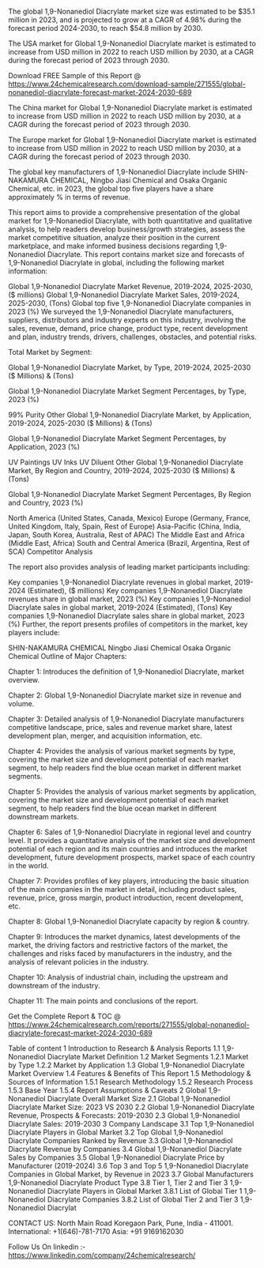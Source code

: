 The global 1,9-Nonanediol Diacrylate market size was estimated to be $35.1 million in 2023, and is projected to grow at a CAGR of 4.98% during the forecast period 2024-2030, to reach $54.8 million by 2030.

The USA market for Global 1,9-Nonanediol Diacrylate market is estimated to increase from USD million in 2022 to reach USD million by 2030, at a CAGR during the forecast period of 2023 through 2030.

Download FREE Sample of this Report @ https://www.24chemicalresearch.com/download-sample/271555/global-nonanediol-diacrylate-forecast-market-2024-2030-689

The China market for Global 1,9-Nonanediol Diacrylate market is estimated to increase from USD million in 2022 to reach USD million by 2030, at a CAGR during the forecast period of 2023 through 2030.

The Europe market for Global 1,9-Nonanediol Diacrylate market is estimated to increase from USD million in 2022 to reach USD million by 2030, at a CAGR during the forecast period of 2023 through 2030.

The global key manufacturers of 1,9-Nonanediol Diacrylate include SHIN-NAKAMURA CHEMICAL, Ningbo Jiasi Chemical and Osaka Organic Chemical, etc. in 2023, the global top five players have a share approximately % in terms of revenue.

This report aims to provide a comprehensive presentation of the global market for 1,9-Nonanediol Diacrylate, with both quantitative and qualitative analysis, to help readers develop business/growth strategies, assess the market competitive situation, analyze their position in the current marketplace, and make informed business decisions regarding 1,9-Nonanediol Diacrylate. This report contains market size and forecasts of 1,9-Nonanediol Diacrylate in global, including the following market information:

Global 1,9-Nonanediol Diacrylate Market Revenue, 2019-2024, 2025-2030, ($ millions)
Global 1,9-Nonanediol Diacrylate Market Sales, 2019-2024, 2025-2030, (Tons)
Global top five 1,9-Nonanediol Diacrylate companies in 2023 (%)
We surveyed the 1,9-Nonanediol Diacrylate manufacturers, suppliers, distributors and industry experts on this industry, involving the sales, revenue, demand, price change, product type, recent development and plan, industry trends, drivers, challenges, obstacles, and potential risks.

Total Market by Segment:

Global 1,9-Nonanediol Diacrylate Market, by Type, 2019-2024, 2025-2030 ($ Millions) & (Tons)

Global 1,9-Nonanediol Diacrylate Market Segment Percentages, by Type, 2023 (%)

99% Purity
Other
Global 1,9-Nonanediol Diacrylate Market, by Application, 2019-2024, 2025-2030 ($ Millions) & (Tons)

Global 1,9-Nonanediol Diacrylate Market Segment Percentages, by Application, 2023 (%)

UV Paintings
UV Inks
UV Diluent
Other
Global 1,9-Nonanediol Diacrylate Market, By Region and Country, 2019-2024, 2025-2030 ($ Millions) & (Tons)

Global 1,9-Nonanediol Diacrylate Market Segment Percentages, By Region and Country, 2023 (%)

North America (United States, Canada, Mexico)
Europe (Germany, France, United Kingdom, Italy, Spain, Rest of Europe)
Asia-Pacific (China, India, Japan, South Korea, Australia, Rest of APAC)
The Middle East and Africa (Middle East, Africa)
South and Central America (Brazil, Argentina, Rest of SCA)
Competitor Analysis

The report also provides analysis of leading market participants including:

Key companies 1,9-Nonanediol Diacrylate revenues in global market, 2019-2024 (Estimated), ($ millions)
Key companies 1,9-Nonanediol Diacrylate revenues share in global market, 2023 (%)
Key companies 1,9-Nonanediol Diacrylate sales in global market, 2019-2024 (Estimated), (Tons)
Key companies 1,9-Nonanediol Diacrylate sales share in global market, 2023 (%)
Further, the report presents profiles of competitors in the market, key players include:

SHIN-NAKAMURA CHEMICAL
Ningbo Jiasi Chemical
Osaka Organic Chemical
Outline of Major Chapters:

Chapter 1: Introduces the definition of 1,9-Nonanediol Diacrylate, market overview.

Chapter 2: Global 1,9-Nonanediol Diacrylate market size in revenue and volume.

Chapter 3: Detailed analysis of 1,9-Nonanediol Diacrylate manufacturers competitive landscape, price, sales and revenue market share, latest development plan, merger, and acquisition information, etc.

Chapter 4: Provides the analysis of various market segments by type, covering the market size and development potential of each market segment, to help readers find the blue ocean market in different market segments.

Chapter 5: Provides the analysis of various market segments by application, covering the market size and development potential of each market segment, to help readers find the blue ocean market in different downstream markets.

Chapter 6: Sales of 1,9-Nonanediol Diacrylate in regional level and country level. It provides a quantitative analysis of the market size and development potential of each region and its main countries and introduces the market development, future development prospects, market space of each country in the world.

Chapter 7: Provides profiles of key players, introducing the basic situation of the main companies in the market in detail, including product sales, revenue, price, gross margin, product introduction, recent development, etc.

Chapter 8: Global 1,9-Nonanediol Diacrylate capacity by region & country.

Chapter 9: Introduces the market dynamics, latest developments of the market, the driving factors and restrictive factors of the market, the challenges and risks faced by manufacturers in the industry, and the analysis of relevant policies in the industry.

Chapter 10: Analysis of industrial chain, including the upstream and downstream of the industry.

Chapter 11: The main points and conclusions of the report.

Get the Complete Report & TOC @ https://www.24chemicalresearch.com/reports/271555/global-nonanediol-diacrylate-forecast-market-2024-2030-689

Table of content
1 Introduction to Research & Analysis Reports
1.1 1,9-Nonanediol Diacrylate Market Definition
1.2 Market Segments
1.2.1 Market by Type
1.2.2 Market by Application
1.3 Global 1,9-Nonanediol Diacrylate Market Overview
1.4 Features & Benefits of This Report
1.5 Methodology & Sources of Information
1.5.1 Research Methodology
1.5.2 Research Process
1.5.3 Base Year
1.5.4 Report Assumptions & Caveats
2 Global 1,9-Nonanediol Diacrylate Overall Market Size
2.1 Global 1,9-Nonanediol Diacrylate Market Size: 2023 VS 2030
2.2 Global 1,9-Nonanediol Diacrylate Revenue, Prospects & Forecasts: 2019-2030
2.3 Global 1,9-Nonanediol Diacrylate Sales: 2019-2030
3 Company Landscape
3.1 Top 1,9-Nonanediol Diacrylate Players in Global Market
3.2 Top Global 1,9-Nonanediol Diacrylate Companies Ranked by Revenue
3.3 Global 1,9-Nonanediol Diacrylate Revenue by Companies
3.4 Global 1,9-Nonanediol Diacrylate Sales by Companies
3.5 Global 1,9-Nonanediol Diacrylate Price by Manufacturer (2019-2024)
3.6 Top 3 and Top 5 1,9-Nonanediol Diacrylate Companies in Global Market, by Revenue in 2023
3.7 Global Manufacturers 1,9-Nonanediol Diacrylate Product Type
3.8 Tier 1, Tier 2 and Tier 3 1,9-Nonanediol Diacrylate Players in Global Market
3.8.1 List of Global Tier 1 1,9-Nonanediol Diacrylate Companies
3.8.2 List of Global Tier 2 and Tier 3 1,9-Nonanediol Diacrylat

CONTACT US:
North Main Road Koregaon Park, Pune, India - 411001.
International: +1(646)-781-7170
Asia: +91 9169162030

Follow Us On linkedin :- https://www.linkedin.com/company/24chemicalresearch/
